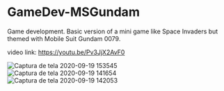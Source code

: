 # GameDev-MSGundam
Game development.
Basic version of a mini game like Space Invaders but themed with Mobile Suit Gundam 0079.

video link: https://youtu.be/Pv3JjX2AvF0

![Captura de tela 2020-09-19 153545](https://user-images.githubusercontent.com/58924692/93686635-dd65f200-fa8d-11ea-854d-0bdd9e06ca77.png)
![Captura de tela 2020-09-19 141654](https://user-images.githubusercontent.com/58924692/93686544-4b5de980-fa8d-11ea-97e9-983e7738294b.png)
![Captura de tela 2020-09-19 142053](https://user-images.githubusercontent.com/58924692/93686551-587ad880-fa8d-11ea-837a-c942833e3c37.png)

